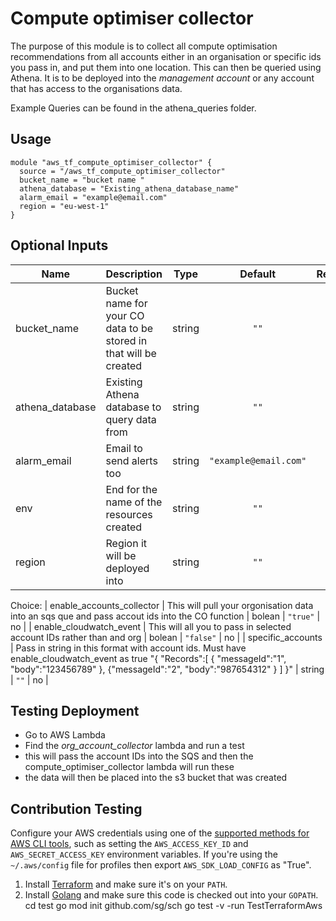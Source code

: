 # Compute optimiser collector

The purpose of this module is to collect all compute optimisation recommendations from all accounts either in an organisation or specific ids you pass in, and put them into one location. This can then be queried using Athena.
It is to be deployed into the *management account* or any account that has access to the organisations data.

Example Queries can be found in the athena_queries folder.


## Usage

```
module "aws_tf_compute_optimiser_collector" {
  source = "/aws_tf_compute_optimiser_collector"
  bucket_name = "bucket name "
  athena_database = "Existing_athena_database_name"
  alarm_email = "example@email.com"
  region = "eu-west-1"
}
```

## Optional Inputs

| Name | Description | Type | Default | Required |
|------|-------------|:----:|:-----:|:-----:|
| bucket\_name | Bucket name for your CO data to be stored in that will be created| string | `""` | Yes
| athena\_database | Existing Athena database to query data from| string | `""` | Yes
| alarm\_email | Email to send alerts too| string | `"example@email.com"` | Yes
| env | End for the name of the resources created | string | `""` | no |
| region | Region it will be deployed into | string | `""` | yes |
Choice:
| enable_accounts_collector | This will pull your orgonisation data into an sqs que and pass accout ids into the CO function | bolean | `"true"` | no |
| enable_cloudwatch_event | This will all you to pass in selected account IDs rather than and org | bolean | `"false"` | no |
| specific_accounts | Pass in string in this format with account ids. Must have enable_cloudwatch_event as true "{ \"Records\":[ { \"messageId\":\"1\", \"body\":\"123456789\" }, {\"messageId\":\"2\", \"body\":\"987654312\" } ] }" | string | `""` | no |


## Testing  Deployment
* Go to AWS Lambda
* Find the *org_account_collector* lambda and run a test
* this will pass the account IDs into the SQS and then the compute_optimiser_collector lambda will run these
* the data will then be placed into the s3 bucket that was created

## Contribution Testing  

Configure your AWS credentials using one of the [supported methods for AWS CLI
   tools](https://docs.aws.amazon.com/cli/latest/userguide/cli-chap-getting-started.html), such as setting the
   `AWS_ACCESS_KEY_ID` and `AWS_SECRET_ACCESS_KEY` environment variables. If you're using the `~/.aws/config` file for profiles then export `AWS_SDK_LOAD_CONFIG` as "True".
1. Install [Terraform](https://www.terraform.io/) and make sure it's on your `PATH`.
1. Install [Golang](https://golang.org/) and make sure this code is checked out into your `GOPATH`.
cd test
go mod init github.com/sg/sch
go test -v -run TestTerraformAws